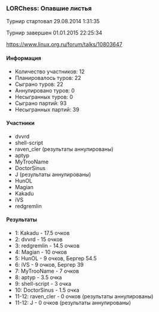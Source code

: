 ### LORChess: Опавшие листья

Турнир стартовал 29.08.2014 1:31:35

Турнир завершен 01.01.2015 22:25:34

https://www.linux.org.ru/forum/talks/10803647

#### Информация

* Количество участников: 12
* Планировалось туров: 22
* Сыграно туров: 22
* Аннулировано туров: 0
* Несыгранных туров: 0
* Сыграно партий: 93
* Несыгранных партий: 39

#### Участники

* dvvrd
* shell-script
* raven_cler (результаты аннулированы)
* aptyp
* MyTrooName
* DoctorSinus
* J (результаты аннулированы)
* HunOL
* Magian
* Kakadu
* iVS
* redgremlin

#### Результаты

* 1: Kakadu - 17.5 очков
* 2: dvvrd - 15 очков
* 3: redgremlin - 14.5 очков
* 4: Magian - 10 очков
* 5: HunOL - 9 очков, Бергер 54.5
* 6: iVS - 9 очков, Бергер 39
* 7: MyTrooName - 7 очков
* 8: aptyp - 3.5 очка
* 9: shell-script - 3 очка
* 10: DoctorSinus - 1.5 очка
* 11-12: raven_cler - 0 очков (результаты аннулированы)
* 11-12: J - 0 очков (результаты аннулированы)
